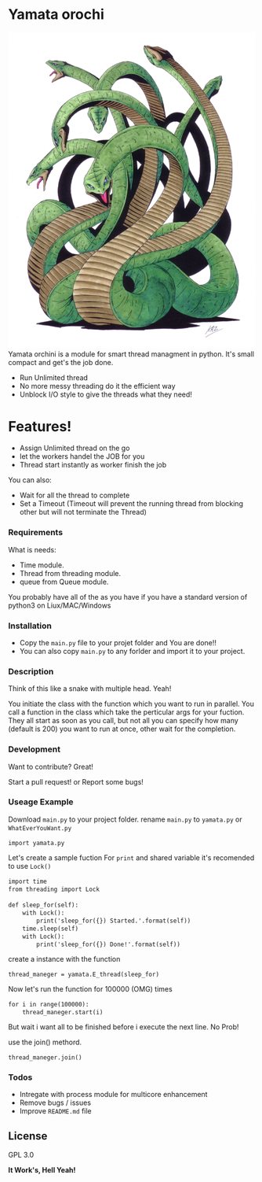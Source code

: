 # Yamata orochi
![Yamata-no-orochi](Orochi.jpg)
Yamata orchini is a module for smart thread managment in python. It's small compact and get's the job done.

  - Run Unlimited thread
  - No more messy threading do it the efficient way
  - Unblock I/O style to give the threads what they need!

# Features!

  - Assign Unlimited thread on the go
  - let the workers handel the JOB for you
  - Thread start instantly as worker finish the job



You can also:
  - Wait for all the thread to complete
  - Set a Timeout 
  (Timeout will prevent the running thread from blocking other but will not terminate the Thread)

### Requirements

What is needs:

* Time module.
* Thread from threading module.
* queue from Queue module.

You probably have all of the as you have if you have a standard version of python3 on Liux/MAC/Windows

### Installation

- Copy the ``main.py`` file to your projet folder and You are done!!
- You can also copy  ``main.py`` to any forlder and import it to your project.


### Description
Think of this like a snake with multiple head. Yeah!

You initiate the class with the function which you want to run in parallel.
You call a function in the class which take the perticular args for your fuction.
They all start as soon as you call, but not all you can specify how many (default is 200)  you want to run at once, other wait for the completion.


### Development

Want to contribute? Great!

Start a pull request!
or
Report some bugs!


### Useage Example
Download ``main.py`` to your project folder.
rename ``main.py`` to ``yamata.py`` or ``WhatEverYouWant.py``
```
import yamata.py
```

Let's create a sample fuction
For ``print`` and shared variable it's recomended to use ``Lock()``
```
import time
from threading import Lock

def sleep_for(self):
    with Lock():
        print('sleep_for({}) Started.'.format(self))
    time.sleep(self)
    with Lock():
        print('sleep_for({}) Done!'.format(self))
```
create a instance with the function

```
thread_maneger = yamata.E_thread(sleep_for)
```

Now let's run the function for 100000 (OMG) times

```
for i in range(100000):
    thread_maneger.start(i)
```

But wait i want all to be finished before i execute the next line.
No Prob!

use the join() methord.
```
thread_maneger.join()
```
### Todos

 - Intregate with process module for multicore enhancement
 - Remove bugs / issues
 - Improve ``README.md`` file

License
----

GPL 3.0


**It Work's, Hell Yeah!**
